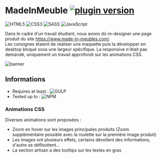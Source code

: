 # MadeInMeuble [![plugin version](https://img.shields.io/badge/version-v1.0.0-color.svg)](https://github.com/Loubal70/Carrousel/releases/latest)

![HTML5](https://img.shields.io/badge/HTML5-E34F26?style=for-the-badge&logo=html5&logoColor=white)
![CSS3](https://img.shields.io/badge/CSS3-1572B6?style=for-the-badge&logo=css3&logoColor=white)
![SASS](https://img.shields.io/badge/Sass-CC6699?style=for-the-badge&logo=sass&logoColor=white)
![JavaScript](https://img.shields.io/badge/JavaScript-F7DF1E?style=for-the-badge&logo=javascript&logoColor=black)

Dans le cadre d'un travail étudiant, nous avons dû re-designer une page produit du site https://www.made-in-meubles.com/. <br>
Les consignes étaient de réaliser une maquette puis la développer en desktop bloqué sous une largeur spécifique. La responsive n'était pas demandé, uniquement un travail approfondi sur les animations CSS.


![banner](https://image.freepik.com/free-photo/white-wall-living-room-have-sofa-decoration-3d-rendering_41470-3282.jpg)


## Informations

- Requires at least : ![GULP](https://img.shields.io/badge/GULP-Required-orange)
- Tested up to : ![NPM](https://img.shields.io/badge/NPM-6.14.15-green.svg)

### Animations CSS
Diverses animations sont proposées : 
- Zoom en hover sur les images principales produits (Zoom supplémentaire possible avec la roulette sur la première image produit)
- Les images ont plusieurs effets, certains dévoilent des informations, d'autre se déflouttent...
- La section artisan a des tooltips sur les textes en gras


